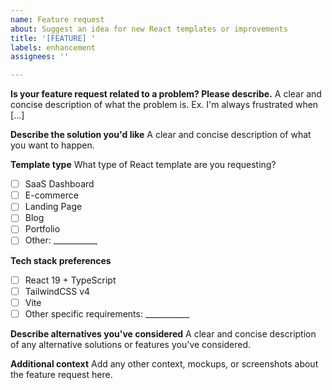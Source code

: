 ```yaml
---
name: Feature request
about: Suggest an idea for new React templates or improvements
title: '[FEATURE] '
labels: enhancement
assignees: ''

---
```


**Is your feature request related to a problem? Please describe.**
A clear and concise description of what the problem is. Ex. I'm always frustrated when [...]

**Describe the solution you'd like**
A clear and concise description of what you want to happen.

**Template type**
What type of React template are you requesting?
- [ ] SaaS Dashboard
- [ ] E-commerce
- [ ] Landing Page
- [ ] Blog
- [ ] Portfolio
- [ ] Other: ___________

**Tech stack preferences**
- [ ] React 19 + TypeScript
- [ ] TailwindCSS v4
- [ ] Vite
- [ ] Other specific requirements: ___________

**Describe alternatives you've considered**
A clear and concise description of any alternative solutions or features you've considered.

**Additional context**
Add any other context, mockups, or screenshots about the feature request here.
